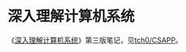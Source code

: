 # 深入理解计算机系统

《[深入理解计算机系统](https://book.douban.com/subject/26912767/)》第三版笔记，见[tch0/CSAPP](https://github.com/tch0/CSAPP)。